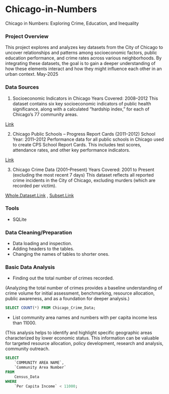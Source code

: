 # Chicago-in-Numbers
Chicago in Numbers: Exploring Crime, Education, and Inequality


### Project Overview

This project explores and analyzes key datasets from the City of Chicago to uncover relationships and patterns among socioeconomic factors, public education performance, and crime rates across various neighborhoods. By integrating these datasets, the goal is to gain a deeper understanding of how these elements interact and how they might influence each other in an urban context.
May-2025


### Data Sources

1. Socioeconomic Indicators in Chicago
Years Covered: 2008–2012
This dataset contains six key socioeconomic indicators of public health significance, along with a calculated “hardship index,” for each of Chicago’s 77 community areas.

[Link](https://data.cityofchicago.org/Health-Human-Services/Census-Data-Selected-socioeconomic-indicators-in-C/kn9c-c2s2)

2. Chicago Public Schools – Progress Report Cards (2011–2012)
School Year: 2011–2012
Performance data for all public schools in Chicago used to create CPS School Report Cards. This includes test scores, attendance rates, and other key performance indicators.

[Link](https://data.cityofchicago.org/Education/Chicago-Public-Schools-Progress-Report-Cards-2011-/9xs2-f89t)

3. Chicago Crime Data (2001–Present)
Years Covered: 2001 to Present (excluding the most recent 7 days)
This dataset reflects all reported crime incidents in the City of Chicago, excluding murders (which are recorded per victim).

[Whole.Dataset.Link](https://data.cityofchicago.org/Public-Safety/Crimes-2001-to-present/ijzp-q8t2) , [Subset.Link](https://cf-courses-data.s3.us.cloud-object-storage.appdomain.cloud/IBMDeveloperSkillsNetwork-DB0201EN-SkillsNetwork/labs/FinalModule_Coursera_V5/data/ChicagoCrimeData.csv?utm_medium=Exinfluencer&utm_source=Exinfluencer&utm_content=000026UJ&utm_term=10006555&utm_id=NA-SkillsNetwork-Channel-SkillsNetworkCoursesIBMDeveloperSkillsNetworkDB0201ENSkillsNetwork20127838-2021-01-01)

### Tools
- SQLite

### Data Cleaning/Preparation

- Data loading and inspection.
- Adding headers to the tables.
- Changing the names of tables to shorter ones.

### Basic Data Analysis

- Finding out the total number of crimes recorded.

(Analyzing the total number of crimes provides a baseline understanding of crime volume for initial assessment, benchmarking, resource allocation, public awareness, and as a foundation for deeper analysis.)

```sql
SELECT COUNT(*) FROM Chicago_Crime_Data;
```

- List community area names and numbers with per capita income less than 11000.

(This analysis helps to identify and highlight specific geographic areas characterized by lower economic status. This information can be valuable for targeted resource allocation, policy development, research and analysis, community outreach.

```sql
SELECT
    `COMMUNITY AREA NAME`,
    `Community Area Number`
FROM
    Census_Data
WHERE
    `Per Capita Income` < 11000;
```



















